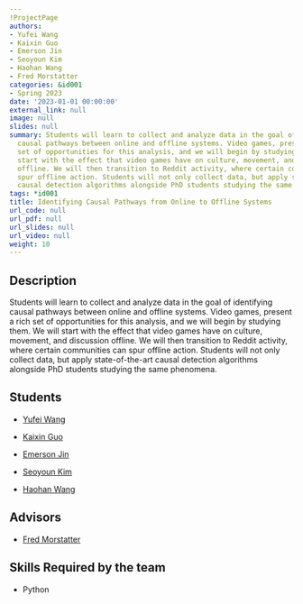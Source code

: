```yaml
---
!ProjectPage
authors:
- Yufei Wang
- Kaixin Guo
- Emerson Jin
- Seoyoun Kim
- Haohan Wang
- Fred Morstatter
categories: &id001
- Spring 2023
date: '2023-01-01 00:00:00'
external_link: null
image: null
slides: null
summary: Students will learn to collect and analyze data in the goal of identifying
  causal pathways between online and offline systems. Video games, present a rich
  set of opportunities for this analysis, and we will begin by studying them. We will
  start with the effect that video games have on culture, movement, and discussion
  offline. We will then transition to Reddit activity, where certain communities can
  spur offline action. Students will not only collect data, but apply state-of-the-art
  causal detection algorithms alongside PhD students studying the same phenomena.
tags: *id001
title: Identifying Causal Pathways from Online to Offline Systems
url_code: null
url_pdf: null
url_slides: null
url_video: null
weight: 10
---
```

## Description

Students will learn to collect and analyze data in the goal of identifying causal pathways between online and offline systems. Video games, present a rich set of opportunities for this analysis, and we will begin by studying them. We will start with the effect that video games have on culture, movement, and discussion offline. We will then transition to Reddit activity, where certain communities can spur offline action. Students will not only collect data, but apply state-of-the-art causal detection algorithms alongside PhD students studying the same phenomena.





## Students

* [Yufei Wang](../../../author/yufei-wang)

* [Kaixin Guo](../../../author/kaixin-guo)

* [Emerson Jin](../../../author/emerson-jin)

* [Seoyoun Kim](../../../author/seoyoun-kim)

* [Haohan Wang](../../../author/haohan-wang)

## Advisors

* [Fred Morstatter](../../../author/fred-morstatter)

## Skills Required by the team


* Python